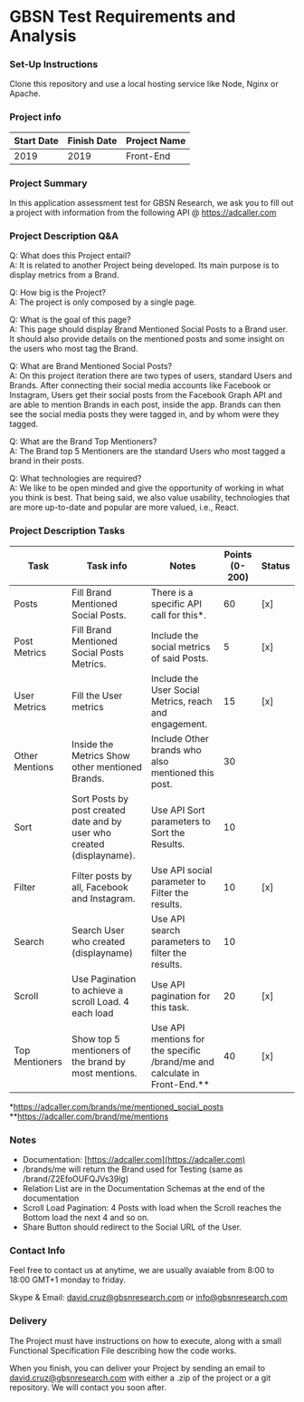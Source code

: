 # **GBSN Test Requirements and Analysis**

### Set-Up Instructions

Clone this repository and use a local hosting service like Node, Nginx or Apache.

### Project info

| Start Date | Finish Date | Project Name |
| --- | --- | --- |
| 2019 | 2019 | Front-End |

### Project Summary

In this application assessment test for GBSN Research, we ask you to fill out a project with information from the following API @ https://adcaller.com

### Project Description Q&A

Q: What does this Project entail?  
A: It is related to another Project being developed. Its main purpose is to display metrics from a Brand.

Q: How big is the Project?  
A: The project is only composed by a single page.

Q: What is the goal of this page?  
A: This page should display Brand Mentioned Social Posts to a Brand user. It should also provide details on the mentioned posts and some insight on the users who most tag the Brand.

Q: What are Brand Mentioned Social Posts?  
A: On this project iteration there are two types of users, standard Users and Brands. After connecting their social media accounts like Facebook or Instagram, Users get their social posts from the Facebook Graph API and are able to mention Brands in each post, inside the app. Brands can then see the social media posts they were tagged in, and by whom were they tagged.

Q: What are the Brand Top Mentioners?  
A: The Brand top 5 Mentioners are the standard Users who most tagged a brand in their posts.

Q: What technologies are required?  
A: We like to be open minded and give the opportunity of working in what you think is best. That being said, we also value usability, technologies that are more up-to-date and popular are more valued, i.e., React.

### Project Description Tasks

| Task | Task info | Notes | Points   (0-200) | Status |
| --- | --- | --- | --- | -- |
| Posts | Fill Brand Mentioned Social Posts. | There is a specific API call for this*.| 60 | [x] |
| Post Metrics | Fill Brand Mentioned Social Posts Metrics. | Include the social metrics of said Posts. | 5 | [x] |
| User Metrics | Fill the User metrics | Include the User Social Metrics, reach and engagement. | 15 | [x] |
| Other Mentions | Inside the Metrics Show other mentioned Brands. | Include Other brands who also mentioned this post. | 30 |
| Sort | Sort Posts by post created date and by user who created (displayname). | Use API Sort parameters to Sort the Results. | 10 |
| Filter | Filter posts by all, Facebook and Instagram. | Use API social parameter to Filter the results. | 10 | [x] |
| Search | Search User who created (displayname) | Use API search parameters to filter the results. | 10 |
| Scroll | Use Pagination to achieve a scroll Load. 4 each load| Use API pagination for this task. | 20 | [x] |
| Top Mentioners  | Show top 5 mentioners of the brand by most mentions. | Use API mentions for the specific /brand/me and calculate in Front-End.** | 40 | [x] |

*https://adcaller.com/brands/me/mentioned_social_posts    
**https://adcaller.com/brand/me/mentions


### Notes

- Documentation: [https://adcaller.com](https://adcaller.com)
- /brands/me  will return the Brand used for Testing (same as /brand/Z2EfoOUFQJVs39lg)
- Relation List are in the Documentation Schemas at the end of the documentation
- Scroll Load Pagination: 4 Posts with load when the Scroll reaches the Bottom load the next 4 and so on.
- Share Button should redirect to the Social URL of the User.

### Contact Info

Feel free to contact us at anytime, we are usually avaiable from 8:00 to 18:00 GMT+1 monday to friday.

Skype & Email: david.cruz@gbsnresearch.com or info@gbsnresearch.com

### Delivery

The Project must have instructions on how to execute, along with a small Functional Specification File describing how the code works.

When you finish, you can deliver your Project by sending an email to [david.cruz@gbsnresearch.com](mailto:david.cruz@gbsnresearch.com) with either a .zip of the project or a git repository. We will contact you soon after.
